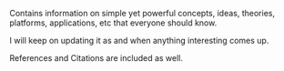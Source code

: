 Contains information on simple yet powerful concepts, ideas, theories, platforms, applications, etc that everyone should know.

I will keep on updating it as and when anything interesting comes up.

References and Citations are included as well.
